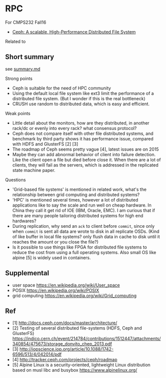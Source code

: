 # RPC

For CMPS232 Fall16

- [Ceph: A scalable, High-Performance Distributed File System](https://www.usenix.org/legacy/event/osdi06/tech/full_papers/weil/weil.pdf)

Related to

## Short summary

see [summary.md](summary.md)

Strong points

- Ceph is suitable for the need of HPC community
- Using the default local file system like ext3 limit the performance of a distributed file system. (But I wonder if this is the real bottleneck)
- CRUSH use random to distributed data, which is easy and efficient.

Weak points

- Little detail about the monitors, how are they distributed, in another rack/dc or evenly into every rack? what consensus protocol?
- Ceph does not compare itself with other file distributed systems,
and benchmark by third party shows it has performance issue, compared with HDFS and GlusterFS [2] [3]
- The roadmap of Ceph seems pretty vague [4], latest issues are on 2015
- Maybe they can add abnormal behavior of client into failure detection. Like the client open a file but died before close it. When
there are a lot of clients, they will fail as the servers, which is addressed in the replicated state machine paper.


Questions

- 'Grid-based file systems' is mentioned in related work, what's the relationship between grid computing and distributed systems?
- 'HPC' is mentioned several times, however a lot of distributed applications like to say the scale and run well on cheap hardware.
In China they call it get rid of IOE (IBM, Oracle, EMC). I am curious that if there are many people tailoring distributed systems for high end hardwares?
- During replication, why send an `ack` to client before `commit`, since only when `commit` is sent all data are wrote to disk in all replicate OSDs.
(Kind of like buffer in local file systems? only flush data in cache to disk until it reaches the amount or you close the file?)
- Is it possible to use things like FPGA for distributed file systems to reduce the cost from using a full operating systems.
Also small OS like alpine [5] is widely used in containers.

## Supplemental

- user space https://en.wikipedia.org/wiki/User_space
- POSIX https://en.wikipedia.org/wiki/POSIX
- grid computing https://en.wikipedia.org/wiki/Grid_computing

## Ref

- [1] http://docs.ceph.com/docs/master/architecture/
- [2] Testing of several distributed file-systems (HDFS, Ceph and GlusterFS) https://indico.cern.ch/event/214784/contributions/1512447/attachments/340854/475673/storage_donvito_chep_2013.pdf
- [3] http://iopscience.iop.org/article/10.1088/1742-6596/513/4/042014/pdf
- [4] http://tracker.ceph.com/projects/ceph/roadmap
- [5] Alpine Linux is a security-oriented, lightweight Linux distribution based on musl libc and busybox https://www.alpinelinux.org/
